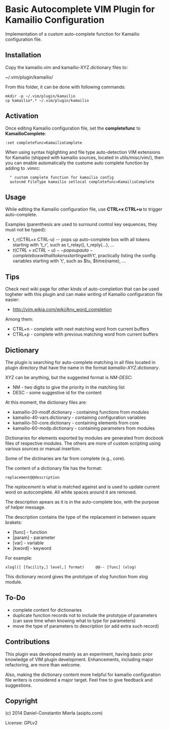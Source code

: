Basic Autocomplete VIM Plugin for Kamailio Configuration
========================================================

Implementation of a custom auto-complete function for Kamailio configuration
file.

Installation
------------

Copy the kamailio.vim and kamailio-XYZ.dictionary files to:

  ~/.vim/plugin/kamailio/

From this folder, it can be done with following commands:

```
mkdir -p ~/.vim/plugin/kamailio
cp kamailio*.* ~/.vim/plugin/kamailio
```

Activation
----------

Once editing Kamailio configuration file, set the **completefunc** to 
**KamailioComplete**:

```
:set completefunc=KamailioComplete
```

When using syntax higlighting and file type auto-detection VIM extensions for
Kamailio (shipped with kamailio sources, located in utils/misc/vim/), then you
can enable automatically the custome auto complete function by adding to
.vimrc:

```
  " custom complete function for kamailio config
  autocmd FileType kamailio setlocal completefunc=KamailioComplete
```

Usage
-----

While editing the Kamailio configuration file, use **CTRL+x CTRL+u** to
trigger auto-complete.

Examples (parenthesis are used to surround control key sequences, they must
not be typed):

  * t_r(CTRL+x CTRL-u) -- pops up auto-complete box with all tokens starting
  with 't_r', such as t_relay(), t_reply(...), ...
  * $t(CTRL+x CTRL-u) -- pops up auto-complete box with all tokens starting
  with '$t', practically listing the config variables starting with 't', such
  as $tu, $time(name), ...

Tips
----

Check next wiki page for other kinds of auto-completion that can be used
togheter with this plugin and can make writing of Kamailio configuration
file easier:

  * http://vim.wikia.com/wiki/Any_word_completion

Among them:

  * CTRL+n - complete with next matching word from current buffers
  * CTRL+p - complete with previous matching word from current buffers

Dictionary
----------

The plugin is searching for auto-complete matching in all files located in
plugin directory that have the name in the format *kamailio-XYZ.dictionary*.

XYZ can be anything, but the suggested format is *NM-DESC*:

  * NM - two digits to give the priority in the matching list
  * DESC - some suggestive id for the content

At this moment, the dictionary files are:

  * kamailio-20-modf.dictionary - containing functions from modules
  * kamailio-40-vars.dictionary - containing configuration variables
  * kamailio-50-core.dictionary - containing elements from core
  * kamailio-60-modp.dictionary - containing parameters from modules

Dictionaries for elements exported by modules are generated from docbook files
of respective modules. The others are more of custom scripting using various
sources or manual insertion.

Some of the dictinaries are far from complete (e.g., core).

The content of a dictionary file has the format:

```
replacement@@description
```

The *replacement* is what is matched against and is used to update current
word on autocomplete. All white spaces around it are removed.

The description apears as it is in the auto-complete box, with the purpose of
helper message.

The description contains the type of the replacement in between square brakets:

  * [func] - function
  * [param] - parameter
  * [var] - variable
  * [kword] - keyword

For example:

```
xlogl([ [facility,] level,] format)		@@-- [func] (xlog)
```

This dictionary record gives the prototype of xlog function from xlog module.

To-Do
-----

  * complete content for dictionaries
  * duplicate function records not to include the prototype of parameters (can
  save time when knowing what to type for parameters)
  * move the type of parameters to description (or add extra such record)

Contributions
-------------

This plugin was developed mainly as an experiment, having basic prior knowledge
of VIM plugin development. Enhancements, including major refactoring, are more
than welcome.

Also, making the dictionary content more helpful for kamailio configuration
file writers is considered a major target. Feel free to give feedback and
suggestions.

Copyright
---------

(c) 2014 Daniel-Constantin Mierla (asipto.com)

License: GPLv2
